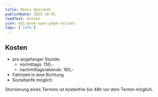 ```yaml
---
title: Modus Operandi
publishDate: 2023-10-01
leadText: Kosten
icon: mdi:book-open-page-variant
tags: ['info']
---
```

## Kosten

* pro angefanger Stunde:
  * vormittags: 150,-
  * nachmittags/abends: 180,-
* Fahrtzeit in eine Richtung
* Sozialtarife möglich

Stornierung eines Termins ist kostenfrei bis 48h vor dem Termin möglich.
